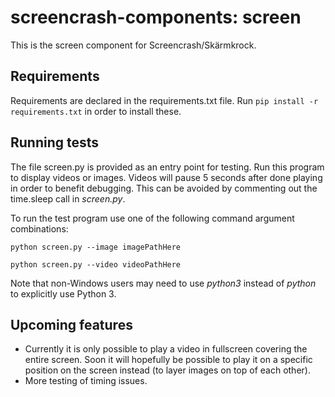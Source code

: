 # screencrash-components: screen
This is the screen component for Screencrash/Skärmkrock.

## Requirements
Requirements are declared in the requirements.txt file. Run `pip install -r requirements.txt` in order to install these.

## Running tests
The file screen.py is provided as an entry point for testing. Run this program to display videos or images.
Videos will pause 5 seconds after done playing in order to benefit debugging. This can be avoided by commenting out the time.sleep call in _screen.py_.

To run the test program use one of the following command argument combinations:

`python screen.py --image imagePathHere`

`python screen.py --video videoPathHere`

Note that non-Windows users may need to use _python3_ instead of _python_ to explicitly use Python 3.

## Upcoming features
* Currently it is only possible to play a video in fullscreen covering the entire screen. Soon it will hopefully be possible to play it on a specific position on the screen instead (to layer images on top of each other).
* More testing of timing issues.
